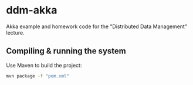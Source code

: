 # ddm-akka
Akka example and homework code for the "Distributed Data Management" lecture.

## Compiling & running the system

Use Maven to build the project:
```sh
mvn package -f "pom.xml"
```
